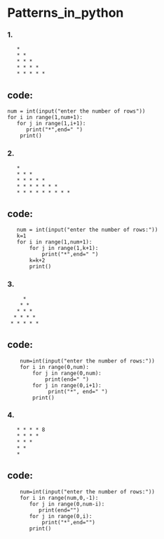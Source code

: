 # Patterns_in_python
 ### 1.
       *
       * *
       * * *
       * * * *
       * * * * *

## code:
    num = int(input("enter the number of rows"))
    for i in range(1,num+1):
       for j in range(1,i+1):
          print("*",end=" ")
        print()
        
### 2.
       *
       * * *
       * * * * *
       * * * * * * *
       * * * * * * * * *
## code:
       num = int(input("enter the number of rows:"))
       k=1
       for i in range(1,num+1):
           for j in range(1,k+1):
               print("*",end=" ")  
           k=k+2    
           print()    
   
 ### 3. 
         *
        * *
       * * *
      * * * * 
     * * * * *
      
## code:
        num=int(input("enter the number of rows:"))
        for i in range(0,num):
            for j in range(0,num):
                print(end=" ")
            for j in range(0,i+1):
                 print("*", end=" ")
            print()        
### 4.
       * * * * 8
       * * * * 
       * * *
       * *
       *
## code:
        num=int(input("enter the number of rows:"))
        for i in range(num,0,-1):
           for j in range(0,num-i):
              print(end="")
           for j in range(0,i):
               print("*",end="")
           print()
      
      
      
      
      
      
